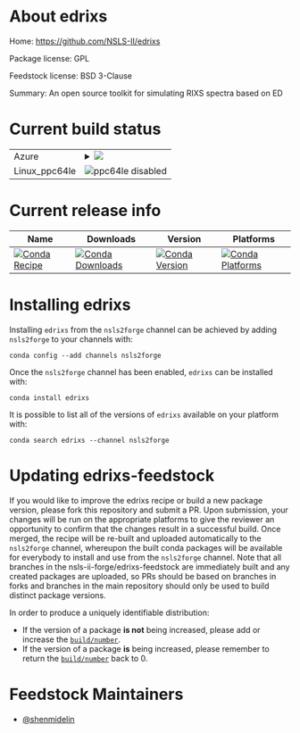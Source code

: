 About edrixs
============

Home: https://github.com/NSLS-II/edrixs

Package license: GPL

Feedstock license: BSD 3-Clause

Summary: An open source toolkit for simulating RIXS spectra based on ED



Current build status
====================


<table>
    
  <tr>
    <td>Azure</td>
    <td>
      <details>
        <summary>
          <a href="https://dev.azure.com/nsls2forge/nsls2forge/_build/latest?definitionId=172&branchName=master">
            <img src="https://dev.azure.com/nsls2forge/nsls2forge/_apis/build/status/edrixs-feedstock?branchName=master">
          </a>
        </summary>
        <table>
          <thead><tr><th>Variant</th><th>Status</th></tr></thead>
          <tbody><tr>
              <td>linux_python3.6</td>
              <td>
                <a href="https://dev.azure.com/nsls2forge/nsls2forge/_build/latest?definitionId=172&branchName=master">
                  <img src="https://dev.azure.com/nsls2forge/nsls2forge/_apis/build/status/edrixs-feedstock?branchName=master&jobName=linux&configuration=linux_python3.6" alt="variant">
                </a>
              </td>
            </tr><tr>
              <td>linux_python3.7</td>
              <td>
                <a href="https://dev.azure.com/nsls2forge/nsls2forge/_build/latest?definitionId=172&branchName=master">
                  <img src="https://dev.azure.com/nsls2forge/nsls2forge/_apis/build/status/edrixs-feedstock?branchName=master&jobName=linux&configuration=linux_python3.7" alt="variant">
                </a>
              </td>
            </tr><tr>
              <td>osx_python3.6</td>
              <td>
                <a href="https://dev.azure.com/nsls2forge/nsls2forge/_build/latest?definitionId=172&branchName=master">
                  <img src="https://dev.azure.com/nsls2forge/nsls2forge/_apis/build/status/edrixs-feedstock?branchName=master&jobName=osx&configuration=osx_python3.6" alt="variant">
                </a>
              </td>
            </tr><tr>
              <td>osx_python3.7</td>
              <td>
                <a href="https://dev.azure.com/nsls2forge/nsls2forge/_build/latest?definitionId=172&branchName=master">
                  <img src="https://dev.azure.com/nsls2forge/nsls2forge/_apis/build/status/edrixs-feedstock?branchName=master&jobName=osx&configuration=osx_python3.7" alt="variant">
                </a>
              </td>
            </tr><tr>
              <td>win_python3.6</td>
              <td>
                <a href="https://dev.azure.com/nsls2forge/nsls2forge/_build/latest?definitionId=172&branchName=master">
                  <img src="https://dev.azure.com/nsls2forge/nsls2forge/_apis/build/status/edrixs-feedstock?branchName=master&jobName=win&configuration=win_python3.6" alt="variant">
                </a>
              </td>
            </tr><tr>
              <td>win_python3.7</td>
              <td>
                <a href="https://dev.azure.com/nsls2forge/nsls2forge/_build/latest?definitionId=172&branchName=master">
                  <img src="https://dev.azure.com/nsls2forge/nsls2forge/_apis/build/status/edrixs-feedstock?branchName=master&jobName=win&configuration=win_python3.7" alt="variant">
                </a>
              </td>
            </tr>
          </tbody>
        </table>
      </details>
    </td>
  </tr>
  <tr>
    <td>Linux_ppc64le</td>
    <td>
      <img src="https://img.shields.io/badge/ppc64le-disabled-lightgrey.svg" alt="ppc64le disabled">
    </td>
  </tr>
</table>

Current release info
====================

| Name | Downloads | Version | Platforms |
| --- | --- | --- | --- |
| [![Conda Recipe](https://img.shields.io/badge/recipe-edrixs-green.svg)](https://anaconda.org/nsls2forge/edrixs) | [![Conda Downloads](https://img.shields.io/conda/dn/nsls2forge/edrixs.svg)](https://anaconda.org/nsls2forge/edrixs) | [![Conda Version](https://img.shields.io/conda/vn/nsls2forge/edrixs.svg)](https://anaconda.org/nsls2forge/edrixs) | [![Conda Platforms](https://img.shields.io/conda/pn/nsls2forge/edrixs.svg)](https://anaconda.org/nsls2forge/edrixs) |

Installing edrixs
=================

Installing `edrixs` from the `nsls2forge` channel can be achieved by adding `nsls2forge` to your channels with:

```
conda config --add channels nsls2forge
```

Once the `nsls2forge` channel has been enabled, `edrixs` can be installed with:

```
conda install edrixs
```

It is possible to list all of the versions of `edrixs` available on your platform with:

```
conda search edrixs --channel nsls2forge
```




Updating edrixs-feedstock
=========================

If you would like to improve the edrixs recipe or build a new
package version, please fork this repository and submit a PR. Upon submission,
your changes will be run on the appropriate platforms to give the reviewer an
opportunity to confirm that the changes result in a successful build. Once
merged, the recipe will be re-built and uploaded automatically to the
`nsls2forge` channel, whereupon the built conda packages will be available for
everybody to install and use from the `nsls2forge` channel.
Note that all branches in the nsls-ii-forge/edrixs-feedstock are
immediately built and any created packages are uploaded, so PRs should be based
on branches in forks and branches in the main repository should only be used to
build distinct package versions.

In order to produce a uniquely identifiable distribution:
 * If the version of a package **is not** being increased, please add or increase
   the [``build/number``](https://conda.io/docs/user-guide/tasks/build-packages/define-metadata.html#build-number-and-string).
 * If the version of a package **is** being increased, please remember to return
   the [``build/number``](https://conda.io/docs/user-guide/tasks/build-packages/define-metadata.html#build-number-and-string)
   back to 0.

Feedstock Maintainers
=====================

* [@shenmidelin](https://github.com/shenmidelin/)

